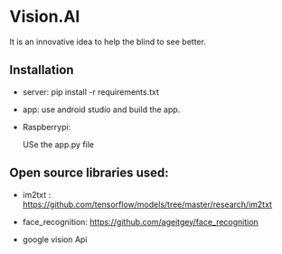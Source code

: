 # Vision.AI

It is an innovative idea to help the blind to see better.

## Installation

* server:
  pip install -r requirements.txt
  
* app:
  use android studio and build the app.

* Raspberrypi:

  USe the app.py file
  
## Open source libraries used:

* im2txt : https://github.com/tensorflow/models/tree/master/research/im2txt

* face_recognition: https://github.com/ageitgey/face_recognition

* google vision Api
